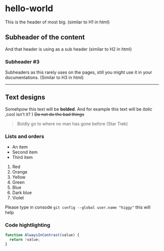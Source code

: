 # hello-world
This is the header of most big. (similar to H1 in html)

## Subheader of the content
And that header is using as a sub header (similar to H2 in html)

### Subheader #3
Subheaders as this rarely uses on the pages, still you might use it in your documentations. (Similar to H3 in html)

<!-- 
  Now we create a horizontal rule
-->
---
## Text designs
Somehpow this text will be **bolded**. And for example this text will be _italic_ ,cool isn't it? )
~~Do not do the bad things~~

> Boldly go to where no man
> has gone before
> (Star Trek)

### Lists and orders
- An item
- Second item
- Third item

1. Red
2. Orange
3. Yellow
4. Green
5. Blue
6. Dark blue
7. Violet

Please type in consode `git config --global user.name "higgy"` this will help

### Code hightlighting
```js
function AlwaysInContrast(value) {
  return !value;
}
```
